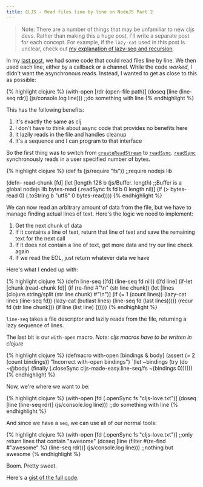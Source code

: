 ```yaml
---
title: CLJS - Read files line by line on NodeJS Part 2
---
```


> Note: There are a number of things that may be unfamiliar to new cljs devs. Rather than making this a huge post, I'll write a separate post for each concept. For example, if the `lazy-cat` used in this post is unclear, check out [my explanation of lazy-seq and recursion][laziness-post].

In my [last post][line-by-line-post], we had some code that could read files line by line. We then used each line, either by a callback or a channel. While the code *worked*, I didn't want the asynchronous reads. Instead, I wanted to get as close to this as possible:

{% highlight clojure %}
(with-open [rdr (open-file path)]
  (doseq [line (line-seq rdr)]
    (js/console.log line))) ;;do something with line
{% endhighlight %}

This has the following benefits:

1. It's exactly the same as clj
2. I don't have to think about async code that provides no benefits here
3. It lazily reads in the file and handles cleanup
4. It's a sequence and I can program to that interface

So the first thing was to switch from [`createReadStream`][readStream] to [`readSync`][readSync]. [`readSync`][readSync] synchronously reads in a user specified number of bytes.

{% highlight clojure %}
(def fs (js/require "fs")) ;;require nodejs lib

(defn- read-chunk [fd]
  (let [length 128
        b (js/Buffer. length) ;;Buffer is a global nodejs lib
        bytes-read (.readSync fs fd b 0 length nil)]
    (if (> bytes-read 0)
      (.toString b "utf8" 0 bytes-read))))
{% endhighlight %}

We can now read an arbitrary amount of data from the file, but we have to manage finding actual lines of text. Here's the logic we need to implement:

1. Get the next chunk of data
2. If it contains a line of text, return that line of text and save the remaining text for the next call
3. If it does not contain a line of text, get more data and try our line check again
4. If we read the EOL, just return whatever data we have

Here's what I ended up with:

{% highlight clojure %}
(defn line-seq
  ([fd]
    (line-seq fd nil))
  ([fd line]
   (if-let [chunk (read-chunk fd)]
     (if (re-find #"\n" (str line chunk))
       (let [lines (clojure.string/split (str line chunk) #"\n")]
         (if (= 1 (count lines))
           (lazy-cat lines (line-seq fd))
           (lazy-cat (butlast lines) (line-seq fd (last lines)))))
       (recur fd (str line chunk)))
     (if line
       (list line)
       ()))))
{% endhighlight %}

`line-seq` takes a file descriptor and lazily reads from the file, returning a lazy sequence of lines.

The last bit is our `with-open` macro. *Note: cljs macros have to be written in clojure*

{% highlight clojure %}
(defmacro with-open [bindings & body]
  (assert (= 2 (count bindings)) "Incorrect with-open bindings")
  `(let ~bindings
     (try
       (do ~@body)
       (finally
         (.closeSync cljs-made-easy.line-seq/fs ~(bindings 0))))))
{% endhighlight %}

Now, we're where we want to be:

{% highlight clojure %}
(with-open [fd (.openSync fs "cljs-love.txt")]
  (doseq [line (line-seq rdr)]
    (js/console.log line))) ;;do something with line
{% endhighlight %}

And since we have a `seq`, we can use all of our normal tools:

{% highlight clojure %}
(with-open [fd (.openSync fs "cljs-love.txt")]
  ;;only return lines that contain "awesome"
  (doseq [line (filter #(re-find #"awesome" %) (line-seq rdr))]
    (js/console.log line))) ;;nothing but awesome
{% endhighlight %}

Boom. Pretty sweet.

Here's a [gist of the full code][gist].

[laziness-post]: http://clojurescriptmadeeasy.com/blog/how-to-follow-recursion-with-lazy-sequences.html
[line-by-line-post]: http://clojurescriptmadeeasy.com/blog/cljs-read-files-line-by-line-on-nodejs.html
[readStream]: https://nodejs.org/api/fs.html#fs_fs_createreadstream_path_options
[readSync]: https://nodejs.org/api/fs.html#fs_fs_readsync_fd_buffer_offset_length_position
[gist]: https://gist.github.com/bostonou/a54c029fa6f29459eafe
